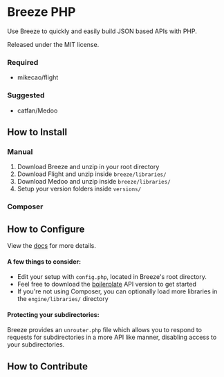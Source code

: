 # Breeze PHP

Use Breeze to quickly and easily build JSON based APIs with PHP.

Released under the MIT license.

### Required

- mikecao/flight

### Suggested

- catfan/Medoo

## How to Install

### Manual

1. Download Breeze and unzip in your root directory
2. Download Flight and unzip inside `breeze/libraries/`
3. Download Medoo and unzip inside `breeze/libraries/`
4. Setup your version folders inside `versions/`

### Composer

## How to Configure

View the [docs](https://breezephp.com/docs) for more details.

#### A few things to consider:

- Edit your setup with `config.php`, located in Breeze's root directory.
- Feel free to download the [boilerplate](https://github.com/geogkary/breeze/archive/boilerplate.zip) API version to get started
- If you're not using Composer, you can optionally load more libraries in the `engine/libraries/` directory

#### Protecting your subdirectories:

Breeze provides an `unrouter.php` file which allows you to respond to requests for subdirectories in a more API like manner, disabling access to your subdirectories.

## How to Contribute
